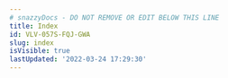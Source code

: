 ```yaml
---
# snazzyDocs - DO NOT REMOVE OR EDIT BELOW THIS LINE
title: Index
id: VLV-057S-FQJ-GWA
slug: index
isVisible: true
lastUpdated: '2022-03-24 17:29:30'
---
```

